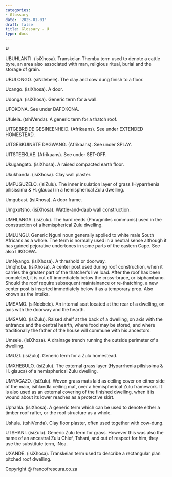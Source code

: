 ```yaml
---
categories:
- Glossary
date: '2025-01-01'
draft: false
title: Glossary - U
type: docs
---
```


**U**

UBUHLANTI. (isiXhosa). Transkeian Thembu term used to denote a cattle byre, an area also associated with man, religious ritual, burial and the storage of grain.

UBULONGO. (siNdebele). The clay and cow dung finish to a floor. 

Ucango. (isiXhosa). A door.

Udonga. (isiXhosa). Generic term for a wall.

UFOKONA. See under BAFOKONA.

Ufulela. (tshiVenda). A generic term for a thatch roof.

UITGEBREIDE GESINEENHEID. (Afrikaans). See under EXTENDED HOMESTEAD.

UITGESKUINSTE DAGWANG. (Afrikaans). See under SPLAY.

UITSTEEKLAE. (Afrikaans). See under SET-OFF.

Ukugangato. (isiXhosa). A raised compacted earth floor.

Ukukhanda. (isiXhosa). Clay wall plaster.

UMFUGUZELO. (isiZulu). The inner insulation layer of grass (Hyparrhenia pilisissima & H. glauca) in a hemispherical Zulu dwelling.

Umgubasi. (isiXhosa). A door frame.

Umgxutsho. (isiXhosa). Wattle-and-daub wall construction.

UMHLANGA. (isiZulu). The hard reeds (Phragmites communis) used in the construction of a hemispherical Zulu dwelling.

UMLUNGU. Generic Nguni noun generally applied to white male South Africans as a whole. The term is normally used in a neutral sense although it has gained pejorative undertones in some parts of the eastern Cape. See also LIKGOWA.

UmNyango. (isiXhosa). A threshold or doorway.  
Umqhoba. (isiXhosa). A center post used during roof construction, when it carries the greater part of the thatcher’s live load. After the roof has been completed, it is cut off immediately below the cross-brace, or isiphambano. Should the roof require subsequent maintainance or re-thatching, a new center post is inserted immediately below it as a temporary prop. Also known as the intsika.

UMSAMO. (siNdebele). An internal seat located at the rear of a dwelling, on axis with the doorway and the hearth.

UMSAMO. (isiZulu). Raised shelf at the back of a dwelling, on axis with the entrance and the central hearth, where food may be stored, and where traditionally the father of the house will commune with his ancestors.

Umsele. (isiXhosa). A drainage trench running the outside perimeter of a dwelling.

UMUZI. (isiZulu). Generic term for a Zulu homestead.

UMXHEBULO. (isiZulu). The external grass layer (Hyparrhenia pilisissima & H. glauca) of a hemispherical Zulu dwelling.

UMYAGAZO. (isiZulu). Woven grass mats laid as ceiling cover on either side of the main, isihlandla ceiling mat, over a hemispherical Zulu framework. It is also used as an external covering of the finished dwelling, when it is wound about its lower reaches as a protective skirt.

Uphahla. (isiXhosa). A generic term which can be used to denote either a timber roof rafter, or the roof structure as a whole.

Ushula. (tshiVenda). Clay floor plaster, often used together with cow-dung.

UTSHANI. (isiZulu). Generic Zulu term for grass. However this was also the name of an ancestral Zulu Chief, Tshani, and out of respect for him, they use the substitute term, iNca.

UXANDE. (isiXhosa). Transkeian term used to describe a rectangular plan pitched roof dwelling.

Copyright @ francofrescura.co.za